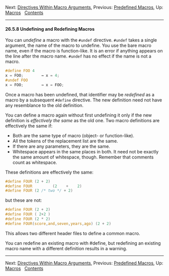 Next: [Directives Within Macro
Arguments](Directives-Within-Macro-Arguments.md), Previous:
[Predefined Macros](Predefined-Macros.md), Up: [Macros](Macros.md)  
[Contents](index.md#SEC_Contents "Table of contents")  

------------------------------------------------------------------------


#### 26.5.8 Undefining and Redefining Macros 


You can *undefine* a macro with the `#undef` directive. `#undef` takes a
single argument, the name of the macro to undefine. You use the bare
macro name, even if the macro is function-like. It is an error if
anything appears on the line after the macro name. `#undef` has no
effect if the name is not a macro.

``` C
#define FOO 4
x = FOO;        → x = 4;
#undef FOO
x = FOO;        → x = FOO;
```

Once a macro has been undefined, that identifier may be *redefined* as a
macro by a subsequent `#define` directive. The new definition need not
have any resemblance to the old definition.

You can define a macro again without first undefining it only if the new
definition is *effectively the same* as the old one. Two macro
definitions are effectively the same if:

-   Both are the same type of macro (object- or function-like).
-   All the tokens of the replacement list are the same.
-   If there are any parameters, they are the same.
-   Whitespace appears in the same places in both. It need not be
    exactly the same amount of whitespace, though. Remember that
    comments count as whitespace.

These definitions are effectively the same:

``` C
#define FOUR (2 + 2)
#define FOUR         (2    +    2)
#define FOUR (2 /* two */ + 2)
```

but these are not:

``` C
#define FOUR (2 + 2)
#define FOUR ( 2+2 )
#define FOUR (2 * 2)
#define FOUR(score,and,seven,years,ago) (2 + 2)
```

This allows two different header files to define a common macro.

You can redefine an existing macro with #define, but redefining an
existing macro name with a different definition results in a warning.

------------------------------------------------------------------------

Next: [Directives Within Macro
Arguments](Directives-Within-Macro-Arguments.md), Previous:
[Predefined Macros](Predefined-Macros.md), Up: [Macros](Macros.md)  
[Contents](index.md#SEC_Contents "Table of contents")  
